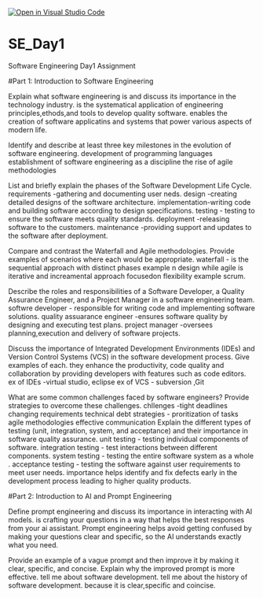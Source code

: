 [![Open in Visual Studio Code](https://classroom.github.com/assets/open-in-vscode-2e0aaae1b6195c2367325f4f02e2d04e9abb55f0b24a779b69b11b9e10269abc.svg)](https://classroom.github.com/online_ide?assignment_repo_id=15624392&assignment_repo_type=AssignmentRepo)
# SE_Day1
Software Engineering Day1 Assignment

#Part 1: Introduction to Software Engineering

Explain what software engineering is and discuss its importance in the technology industry.
is the systematical application of engineering principles,ethods,and tools to develop quality software.
enables the creation of software applicatins and systems that power various aspects of modern life.


Identify and describe at least three key milestones in the evolution of software engineering.
development of programming languages
establishment of software engineering as a discipline 
the rise of agile methodologies 


List and briefly explain the phases of the Software Development Life Cycle.
requirements -gathering and documenting user neds.
design -creating detailed designs of the software architecture.
implementation-writing code and building software according to design specifications.
testing - testing to ensure the software meets quality standards.
deployment -releasing software to the customers.
maintenance -providing support and updates to the software after deployment.


Compare and contrast the Waterfall and Agile methodologies. Provide examples of scenarios where each would be appropriate.
waterfall - is the sequential approach with distinct phases example n design while agile is iterative and increamental approach focusedon flexibility example scrum.


Describe the roles and responsibilities of a Software Developer, a Quality Assurance Engineer, and a Project Manager in a software engineering team.
softwre developer - responsible for writing code and implementing software solutions.
quality assuarance engineer -ensures software quality by designing and executing test plans.
project manager -oversees planning,execution and delivery of software projects.


Discuss the importance of Integrated Development Environments (IDEs) and Version Control Systems (VCS) in the software development process. Give examples of each.
they enhance the productivity, code quality and collaboration by providing developers with features such as code editors.
ex of IDEs -virtual studio, eclipse
ex of VCS - subversion ,Git


What are some common challenges faced by software engineers? Provide strategies to overcome these challenges.
chllenges -tight deadlines
          changing requirements
          technical debt
strategies - proritization of tasks 
             agile methodologies
             effective communication
Explain the different types of testing (unit, integration, system, and acceptance) and their importance in software quality assurance.
unit testing - testing individual components of software.
integration testing - test interactions between different components.
system testing - testing the entire software system as a whole .
acceptance testing - testing the software against user requirements to meet user needs.
importance
helps identify and fix defects early in the development process leading to higher quality products.


#Part 2: Introduction to AI and Prompt Engineering


Define prompt engineering and discuss its importance in interacting with AI models.
is crafting your questions in a way that helps the best responses from your ai assistant.
Prompt engineering helps avoid getting confused by making your questions clear and specific, so the AI understands exactly what you need.


Provide an example of a vague prompt and then improve it by making it clear, specific, and concise. Explain why the improved prompt is more effective.
tell me about software development.
tell me about the history of software development.
because it is clear,specific and coincise.

